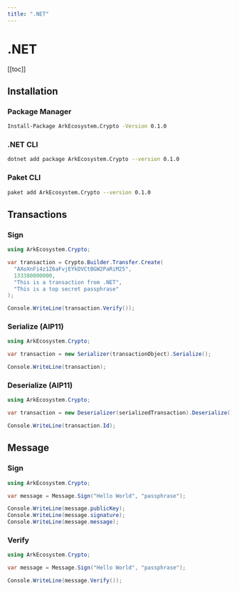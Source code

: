 ```yaml
---
title: ".NET"
---
```


# .NET

[[toc]]

## Installation

### Package Manager

```bash
Install-Package ArkEcosystem.Crypto -Version 0.1.0
```

### .NET CLI

```bash
dotnet add package ArkEcosystem.Crypto --version 0.1.0
```

### Paket CLI

```bash
paket add ArkEcosystem.Crypto --version 0.1.0
```

## Transactions

### Sign

```csharp
using ArkEcosystem.Crypto;

var transaction = Crypto.Builder.Transfer.Create(
  "AXoXnFi4z1Z6aFvjEYkDVCtBGW2PaRiM25",
  133380000000,
  "This is a transaction from .NET",
  "This is a top secret passphrase"
);

Console.WriteLine(transaction.Verify());
```

### Serialize (AIP11)

```csharp
using ArkEcosystem.Crypto;

var transaction = new Serializer(transactionObject).Serialize();

Console.WriteLine(transaction);
```

### Deserialize (AIP11)

```csharp
using ArkEcosystem.Crypto;

var transaction = new Deserializer(serializedTransaction).Deserialize();

Console.WriteLine(transaction.Id);
```

## Message

### Sign

```csharp
using ArkEcosystem.Crypto;

var message = Message.Sign("Hello World", "passphrase");

Console.WriteLine(message.publicKey);
Console.WriteLine(message.signature);
Console.WriteLine(message.message);
```

### Verify

```csharp
using ArkEcosystem.Crypto;

var message = Message.Sign("Hello World", "passphrase");

Console.WriteLine(message.Verify());
```
